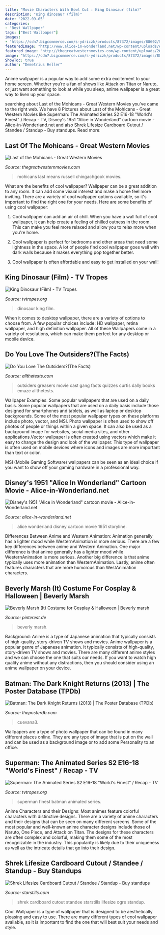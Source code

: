 ```yaml
---
title: "Movie Characters With Bowl Cut : King Dinosaur (film)"
description: "King dinosaur (film)"
date: "2022-09-05"
categories:
- "Best Wallpaper"
tags: ["Best Wallpaper"]
images:
- "https://cdn7.bigcommerce.com/s-ydriczk/products/87372/images/88602/Shrek_The_Green_Ogre_cardboard_cutout_standee_standup_buy_now_at_starstills__62790.1430221277.450.659.jpg?c=2"
featuredImage: "http://www.alice-in-wonderland.net/wp-content/uploads/disney-model-1.png"
featured_image: "http://thegreatwesternmovies.com/wp-content/uploads/2013/08/LastMohicansMeans.jpg"
image: "https://cdn7.bigcommerce.com/s-ydriczk/products/87372/images/88602/Shrek_The_Green_Ogre_cardboard_cutout_standee_standup_buy_now_at_starstills__62790.1430221277.450.659.jpg?c=2"
ShowToc: true
author: "Demetrius Heller"
---
```



Anime wallpaper is a popular way to add some extra excitement to your home screen. Whether you’re a fan of shows like Attack on Titan or Naruto, or just want something to look at while you sleep, anime wallpaper is a great way to liven up your space.

	

		
searching about Last of the Mohicans - Great Western Movies you've came to the right web. We have 8 Pictures about Last of the Mohicans - Great Western Movies like Superman: The Animated Series S2 E16-18 &quot;World&#039;s Finest&quot; / Recap - TV, Disney&#039;s 1951 &quot;Alice in Wonderland&quot; cartoon movie - Alice-in-Wonderland.net and also Shrek Lifesize Cardboard Cutout / Standee / Standup - Buy standups. Read more:
		
    
## Last Of The Mohicans - Great Western Movies

<img loading=lazy src="http://thegreatwesternmovies.com/wp-content/uploads/2013/08/LastMohicansMeans.jpg" onerror="this.onerror=null;this.src='https://tse2.mm.bing.net/th?id=OIP.oN4hMdZy53vDep8bRPOrwQHaLM&amp;pid=15.1';" alt="Last of the Mohicans - Great Western Movies">

_Source: thegreatwesternmovies.com_

>mohicans last means russell chingachgook movies. 

	

What are the benefits of cool wallpaper?
Wallpaper can be a great addition to any room. It can add some visual interest and make a home feel more inviting. There are a variety of cool wallpaper options available, so it's important to find the right one for your needs. Here are some benefits of using cool wallpaper: 
1. Cool wallpaper can add an air of chill. When you have a wall full of cool wallpaper, it can help create a feeling of chilled outness in the room. This can make you feel more relaxed and allow you to relax more when you're home. 

2. Cool wallpaper is perfect for bedrooms and other areas that need some lightness in the space. A lot of people find cool wallpaper goes well with dark walls because it makes everything pop together better. 

3. Cool wallpaper is often affordable and easy to get installed on your wall!

    
## King Dinosaur (Film) - TV Tropes

<img loading=lazy src="https://static.tvtropes.org/pmwiki/pub/images/king_dinosaur.JPG" onerror="this.onerror=null;this.src='https://tse3.mm.bing.net/th?id=OIP.juswsoTXEL4fa8W57zxEawHaLV&amp;pid=15.1';" alt="King Dinosaur (Film) - TV Tropes">

_Source: tvtropes.org_

>dinosaur king film. 

	

When it comes to desktop wallpaper, there are a variety of options to choose from. A few popular choices include: HD wallpaper, retina wallpaper, and high definition wallpaper. All of these Wallpapers come in a variety of resolutions, which can make them perfect for any desktop or mobile device. 

    
## Do You Love The Outsiders?(The Facts)

<img loading=lazy src="https://www.allthetests.com/quiz28/picture/pic_1289255211_1.jpg" onerror="this.onerror=null;this.src='https://tse3.mm.bing.net/th?id=OIP.GdY5pYqA_MAI3BRip8pgJwHaJm&amp;pid=15.1';" alt="Do You Love The Outsiders?(The Facts)">

_Source: allthetests.com_

>outsiders greasers movie cast gang facts quizzes curtis dally books emaze allthetests. 

	

Wallpaper Examples: Some popular wallpapers that are used on a daily basis.
Some popular wallpapers that are used on a daily basis include those designed for smartphones and tablets, as well as laptop or desktop backgrounds. Some of the most popular wallpaper types on these platforms include photo, vector, and MSI. 
Photo wallpaper is often used to show off photos of people or things within a given space. It can also be used as a background image for websites, social media sites, and other applications.Vector wallpaper is often created using vectors which make it easy to change the design and look of the wallpaper. This type of wallpaper is often used on mobile devices where icons and images are more important than text or color. 

MSI (Mobile Gaming Software) wallpapers can be seen as an ideal choice if you want to show off your gaming hardware in a professional way.

    
## Disney&#039;s 1951 &quot;Alice In Wonderland&quot; Cartoon Movie - Alice-in-Wonderland.net

<img loading=lazy src="http://www.alice-in-wonderland.net/wp-content/uploads/disney-model-1.png" onerror="this.onerror=null;this.src='https://tse2.mm.bing.net/th?id=OIP.PX2SlibaxV-LslIj_loE6QHaEl&amp;pid=15.1';" alt="Disney&#039;s 1951 &quot;Alice in Wonderland&quot; cartoon movie - Alice-in-Wonderland.net">

_Source: alice-in-wonderland.net_

>alice wonderland disney cartoon movie 1951 storyline. 

	

Differences Between Anime and Western Animation: Animation generally has a lighter mood while WesternAnimation is more serious.
There are a few key differences between anime and Western Animation. One major difference is that anime generally has a lighter mood while WesternAnimation is more serious. Another big difference is that anime typically uses more animation than WesternAnimation. Lastly, anime often features characters that are more humorous than WestAnimation characters.

    
## Beverly Marsh (It) Costume For Cosplay &amp; Halloween | Beverly Marsh

<img loading=lazy src="https://i.pinimg.com/736x/f0/28/4b/f0284b0ef37e1c50982a40518ccb9fdf.jpg" onerror="this.onerror=null;this.src='https://tse3.mm.bing.net/th?id=OIP.PEzdMlQz5C6Ii2Vp1TYwoQHaKr&amp;pid=15.1';" alt="Beverly Marsh (It) Costume for Cosplay &amp; Halloween | Beverly marsh">

_Source: pinterest.de_

>beverly marsh. 

	

Background: Anime is a type of Japanese animation that typically consists of high-quality, story-driven TV shows and movies.
Anime wallpaper is a popular genre of Japanese animation. It typically consists of high-quality, story-driven TV shows and movies. There are many different anime styles and we can choose the one that suits our needs. If you want to watch high quality anime without any distractions, then you should consider using an anime wallpaper on your device.

    
## Batman: The Dark Knight Returns (2013) | The Poster Database (TPDb)

<img loading=lazy src="https://image.tmdb.org/t/p/original/9uydeANO6PLpD6Irh7qLizaEMjk.jpg" onerror="this.onerror=null;this.src='https://tse3.mm.bing.net/th?id=OIP.21fedoXcHsQ3HDW5pI_dYQHaLH&amp;pid=15.1';" alt="Batman: The Dark Knight Returns (2013) | The Poster Database (TPDb)">

_Source: theposterdb.com_

>cuevana3. 

	



Wallpapers are a type of photo wallpaper that can be found in many different places online. They are any type of image that is put on the wall and can be used as a background image or to add some Personality to an office.

    
## Superman: The Animated Series S2 E16-18 &quot;World&#039;s Finest&quot; / Recap - TV

<img loading=lazy src="https://static.tvtropes.org/pmwiki/pub/images/the_batman_superman_movie_worlds_finest_1997.jpg" onerror="this.onerror=null;this.src='https://tse2.mm.bing.net/th?id=OIP.1DlLCfOZs7QrHjICyZs3xAAAAA&amp;pid=15.1';" alt="Superman: The Animated Series S2 E16-18 &quot;World&#039;s Finest&quot; / Recap - TV">

_Source: tvtropes.org_

>superman finest batman animated series. 

	

Anime Characters and their Designs: Most animes feature colorful characters with distinctive designs.
There are a variety of anime characters and their designs that can be seen on many different screens. Some of the most popular and well-known anime character designs include those of Naruto, One Piece, and Attack on Titan. The designs for these characters are often complex and colorful, making them some of the most recognizable in the industry. This popularity is likely due to their uniqueness as well as the intricate details that go into their design.

    
## Shrek Lifesize Cardboard Cutout / Standee / Standup - Buy Standups

<img loading=lazy src="https://cdn7.bigcommerce.com/s-ydriczk/products/87372/images/88602/Shrek_The_Green_Ogre_cardboard_cutout_standee_standup_buy_now_at_starstills__62790.1430221277.450.659.jpg?c=2" onerror="this.onerror=null;this.src='https://tse3.mm.bing.net/th?id=OIP.K6UjrlhAQuDke5HTe4JQpgAAAA&amp;pid=15.1';" alt="Shrek Lifesize Cardboard Cutout / Standee / Standup - Buy standups">

_Source: starstills.com_

>shrek cardboard cutout standee starstills lifesize ogre standup. 

	

Cool Wallpaper is a type of wallpaper that is designed to be aesthetically pleasing and easy to use. There are many different types of cool wallpaper available, so it is important to find the one that will best suit your needs and style.

